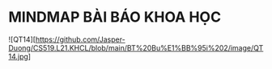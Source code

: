 # MINDMAP BÀI BÁO KHOA HỌC
![QT14][https://github.com/Jasper-Duong/CS519.L21.KHCL/blob/main/BT%20Bu%E1%BB%95i%202/image/QT14.jpg]
